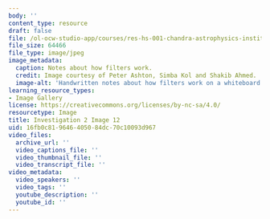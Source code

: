 ```yaml
---
body: ''
content_type: resource
draft: false
file: /ol-ocw-studio-app/courses/res-hs-001-chandra-astrophysics-institute/mithfh_chandra_inv2_12.jpg
file_size: 64466
file_type: image/jpeg
image_metadata:
  caption: Notes about how filters work.
  credit: Image courtesy of Peter Ashton, Simba Kol and Shakib Ahmed.
  image-alt: 'Handwritten notes about how filters work on a whiteboard. '
learning_resource_types:
- Image Gallery
license: https://creativecommons.org/licenses/by-nc-sa/4.0/
resourcetype: Image
title: Investigation 2 Image 12
uid: 16fb0c81-9646-4050-84dc-70c10093d967
video_files:
  archive_url: ''
  video_captions_file: ''
  video_thumbnail_file: ''
  video_transcript_file: ''
video_metadata:
  video_speakers: ''
  video_tags: ''
  youtube_description: ''
  youtube_id: ''
---
```

